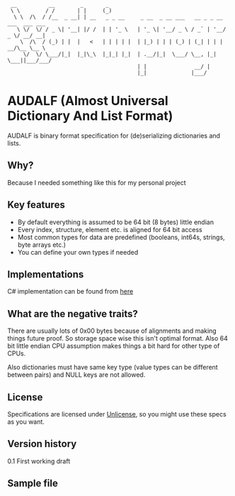 ```
 __          __        _       _                                                  
 \ \        / /       | |     (_)                                                 
  \ \  /\  / /__  _ __| | __   _ _ __     _ __  _ __ ___   __ _ _ __ ___  ___ ___ 
   \ \/  \/ / _ \| '__| |/ /  | | '_ \   | '_ \| '__/ _ \ / _` | '__/ _ \/ __/ __|
    \  /\  / (_) | |  |   <   | | | | |  | |_) | | | (_) | (_| | | |  __/\__ \__ \
     \/  \/ \___/|_|  |_|\_\  |_|_| |_|  | .__/|_|  \___/ \__, |_|  \___||___/___/
                                         | |               __/ |                  
                                         |_|              |___/                   
```

# AUDALF (Almost Universal Dictionary And List Format)

AUDALF is binary format specification for (de)serializing dictionaries and lists.

## Why?

Because I needed something like this for my personal project

## Key features

* By default everything is assumed to be 64 bit (8 bytes) little endian
* Every index, structure, element etc. is aligned for 64 bit access
* Most common types for data are predefined (booleans, int64s, strings, byte arrays etc.)
* You can define your own types if needed 

## Implementations 

C# implementation can be found from [here](https://github.com/mcraiha/CSharp-AUDALF)

## What are the negative traits?

There are usually lots of 0x00 bytes because of alignments and making things future proof. So storage space wise this isn't optimal format. Also 64 bit little endian CPU assumption makes things a bit hard for other type of CPUs.

Also dictionaries must have same key type (value types can be different between pairs) and NULL keys are not allowed.

## License

Specifications are licensed under [Unlicense](LICENSE), so you might use these specs as you want.

## Version history

0.1 First working draft

## Sample file

